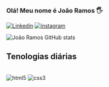 
### Olá! Meu nome é João Ramos 🖐

[![Linkedin](https://img.shields.io/badge/LinkedIn-0077B5?style=for-the-badge&logo=linkedin&logoColor=white)](https://www.linkedin.com/in/joao-ramos-7729121b0/) 
[![instagram](https://img.shields.io/badge/Instagram-%23E4405F.svg?style=for-the-badge&logo=Instagram&logoColor=white)](https://www.instagram.com/joao.ramosssz)


![João Ramos GitHub stats](https://github-readme-stats.vercel.app/api?username=joaoramosss&show_icons=true&theme=tokyonight)

## Tenologias diárias 

<div style="display: inline_block"><br/>
  <img align="center" alt="html5" src="https://img.shields.io/badge/html5-%23E34F26.svg?style=for-the-badge&logo=html5&logoColor=white"/>
  <img align="center" alt="css3" src="https://img.shields.io/badge/css3-%231572B6.svg?style=for-the-badge&logo=css3&logoColor=white"/>


</div>



